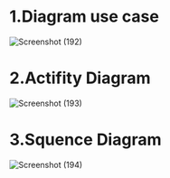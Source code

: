# 1.Diagram use case

![Screenshot (192)](https://github.com/Najwaiffa/Usecase/assets/115856206/4a1834b0-1c50-436c-b6e4-0afc8af9d034)

# 2.Actifity Diagram

![Screenshot (193)](https://github.com/Najwaiffa/Usecase/assets/115856206/c6e62934-8bec-4ee7-82d8-012e4d16c816)


# 3.Squence Diagram

![Screenshot (194)](https://github.com/Najwaiffa/Usecase/assets/115856206/716e9a6e-d7c1-4835-8db6-c4f0b8faef82)
